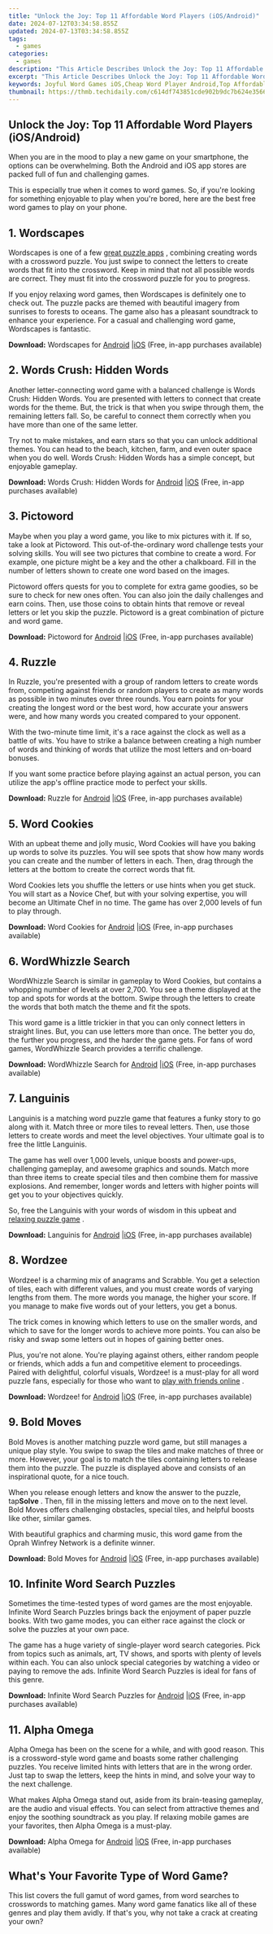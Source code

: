 ```yaml
---
title: "Unlock the Joy: Top 11 Affordable Word Players (iOS/Android)"
date: 2024-07-12T03:34:58.855Z
updated: 2024-07-13T03:34:58.855Z
tags:
  - games
categories:
  - games
description: "This Article Describes Unlock the Joy: Top 11 Affordable Word Players (iOS/Android)"
excerpt: "This Article Describes Unlock the Joy: Top 11 Affordable Word Players (iOS/Android)"
keywords: Joyful Word Games iOS,Cheap Word Player Android,Top Affordable iOS Words,Budget-Friendly Word Apps,Best Low-Cost Wordplay,IOS+Android Affordable Words,Accessible Word Players iOS
thumbnail: https://thmb.techidaily.com/c614df743851cde902b9dc7b624e356646f565efb6b83602d7f5ffd347873428.jpg
---
```


## Unlock the Joy: Top 11 Affordable Word Players (iOS/Android)

 When you are in the mood to play a new game on your smartphone, the options can be overwhelming. Both the Android and iOS app stores are packed full of fun and challenging games.

 This is especially true when it comes to word games. So, if you're looking for something enjoyable to play when you're bored, here are the best free word games to play on your phone.

## 1\. Wordscapes

 Wordscapes is one of a few [great puzzle apps](https://www.makeuseof.com/tag/puzzle-apps-sites-crossword/) , combining creating words with a crossword puzzle. You just swipe to connect the letters to create words that fit into the crossword. Keep in mind that not all possible words are correct. They must fit into the crossword puzzle for you to progress.

 If you enjoy relaxing word games, then Wordscapes is definitely one to check out. The puzzle packs are themed with beautiful imagery from sunrises to forests to oceans. The game also has a pleasant soundtrack to enhance your experience. For a casual and challenging word game, Wordscapes is fantastic.

**Download:** Wordscapes for [Android](https://www.anrdoezrs.net/links/7251228/type/dlg/sid/UUmuoUeUpU34533/https://play.google.com/store/apps/details?id=com.peoplefun.wordcross) |[iOS](https://apps.apple.com/app/wordscapes/id1207472156) (Free, in-app purchases available)

## 2\. Words Crush: Hidden Words

 Another letter-connecting word game with a balanced challenge is Words Crush: Hidden Words. You are presented with letters to connect that create words for the theme. But, the trick is that when you swipe through them, the remaining letters fall. So, be careful to connect them correctly when you have more than one of the same letter.

 Try not to make mistakes, and earn stars so that you can unlock additional themes. You can head to the beach, kitchen, farm, and even outer space when you do well. Words Crush: Hidden Words has a simple concept, but enjoyable gameplay.

**Download:** Words Crush: Hidden Words for [Android](https://www.anrdoezrs.net/links/7251228/type/dlg/sid/UUmuoUeUpU34533/https://play.google.com/store/apps/details?id=com.bitmango.wordscrush) |[iOS](https://apps.apple.com/us/app/words-crush-hidden-words/id979759584) (Free, in-app purchases available)

## 3\. Pictoword

 Maybe when you play a word game, you like to mix pictures with it. If so, take a look at Pictoword. This out-of-the-ordinary word challenge tests your solving skills. You will see two pictures that combine to create a word. For example, one picture might be a key and the other a chalkboard. Fill in the number of letters shown to create one word based on the images.

 Pictoword offers quests for you to complete for extra game goodies, so be sure to check for new ones often. You can also join the daily challenges and earn coins. Then, use those coins to obtain hints that remove or reveal letters or let you skip the puzzle. Pictoword is a great combination of picture and word game.

**Download:** Pictoword for [Android](https://www.anrdoezrs.net/links/7251228/type/dlg/sid/UUmuoUeUpU34533/https://play.google.com/store/apps/details?id=com.kooapps.pictowordandroid) |[iOS](https://apps.apple.com/app/pictoword-fun-pics-word-guess/id600674056) (Free, in-app purchases available)

## 4\. Ruzzle

 In Ruzzle, you're presented with a group of random letters to create words from, competing against friends or random players to create as many words as possible in two minutes over three rounds. You earn points for your creating the longest word or the best word, how accurate your answers were, and how many words you created compared to your opponent.

 With the two-minute time limit, it's a race against the clock as well as a battle of wits. You have to strike a balance between creating a high number of words and thinking of words that utilize the most letters and on-board bonuses.

 If you want some practice before playing against an actual person, you can utilize the app's offline practice mode to perfect your skills.

**Download:** Ruzzle for [Android](https://www.anrdoezrs.net/links/7251228/type/dlg/sid/UUmuoUeUpU34533/https://play.google.com/store/apps/details?id=se.maginteractive.rumble.free) |[iOS](https://apps.apple.com/us/app/ruzzle/id504265646) (Free, in-app purchases available)

## 5\. Word Cookies

 With an upbeat theme and jolly music, Word Cookies will have you baking up words to solve its puzzles. You will see spots that show how many words you can create and the number of letters in each. Then, drag through the letters at the bottom to create the correct words that fit.

 Word Cookies lets you shuffle the letters or use hints when you get stuck. You will start as a Novice Chef, but with your solving expertise, you will become an Ultimate Chef in no time. The game has over 2,000 levels of fun to play through.

**Download:** Word Cookies for [Android](https://www.anrdoezrs.net/links/7251228/type/dlg/sid/UUmuoUeUpU34533/https://play.google.com/store/apps/details?id=com.bitmango.go.wordcookies) |[iOS](https://apps.apple.com/app/word-cookies/id1153883316) (Free, in-app purchases available)

## 6\. WordWhizzle Search

 WordWhizzle Search is similar in gameplay to Word Cookies, but contains a whopping number of levels at over 2,700\. You see a theme displayed at the top and spots for words at the bottom. Swipe through the letters to create the words that both match the theme and fit the spots.

 This word game is a little trickier in that you can only connect letters in straight lines. But, you can use letters more than once. The better you do, the further you progress, and the harder the game gets. For fans of word games, WordWhizzle Search provides a terrific challenge.

**Download:** WordWhizzle Search for [Android](https://www.anrdoezrs.net/links/7251228/type/dlg/sid/UUmuoUeUpU34533/https://play.google.com/store/apps/details?id=com.apprope.wordsearch) |[iOS](https://apps.apple.com/app/wordwhizzle-search/id1105834924) (Free, in-app purchases available)

## 7\. Languinis

 Languinis is a matching word puzzle game that features a funky story to go along with it. Match three or more tiles to reveal letters. Then, use those letters to create words and meet the level objectives. Your ultimate goal is to free the little Languinis.

 The game has well over 1,000 levels, unique boosts and power-ups, challenging gameplay, and awesome graphics and sounds. Match more than three items to create special tiles and then combine them for massive explosions. And remember, longer words and letters with higher points will get you to your objectives quickly.

 So, free the Languinis with your words of wisdom in this upbeat and [relaxing puzzle game](https://www.makeuseof.com/tag/relaxing-iphone-puzzle-games/) .

**Download:** Languinis for [Android](https://www.anrdoezrs.net/links/7251228/type/dlg/sid/UUmuoUeUpU34533/https://play.google.com/store/apps/details?id=com.spotlight.languinis) |[iOS](https://apps.apple.com/app/languinis-word-puzzle-challenge/id957031988) (Free, in-app purchases available)

## 8\. Wordzee

 Wordzee! is a charming mix of anagrams and Scrabble. You get a selection of tiles, each with different values, and you must create words of varying lengths from them. The more words you manage, the higher your score. If you manage to make five words out of your letters, you get a bonus.

 The trick comes in knowing which letters to use on the smaller words, and which to save for the longer words to achieve more points. You can also be risky and swap some letters out in hopes of gaining better ones.

 Plus, you're not alone. You're playing against others, either random people or friends, which adds a fun and competitive element to proceedings. Paired with delightful, colorful visuals, Wordzee! is a must-play for all word puzzle fans, especially for those who want to [play with friends online](https://www.makeuseof.com/tag/free-multi-game-apps-websites-play-friends-online/) .

**Download:** Wordzee! for [Android](https://www.anrdoezrs.net/links/7251228/type/dlg/sid/UUmuoUeUpU34533/https://play.google.com/store/apps/details?id=se.maginteractive.wordzee) |[iOS](https://apps.apple.com/app/wordzee/id1482382774) (Free, in-app purchases available)

## 9\. Bold Moves

 Bold Moves is another matching puzzle word game, but still manages a unique play style. You swipe to swap the tiles and make matches of three or more. However, your goal is to match the tiles containing letters to release them into the puzzle. The puzzle is displayed above and consists of an inspirational quote, for a nice touch.

 When you release enough letters and know the answer to the puzzle, tap**Solve** . Then, fill in the missing letters and move on to the next level. Bold Moves offers challenging obstacles, special tiles, and helpful boosts like other, similar games.

 With beautiful graphics and charming music, this word game from the Oprah Winfrey Network is a definite winner.

**Download:** Bold Moves for [Android](https://www.anrdoezrs.net/links/7251228/type/dlg/sid/UUmuoUeUpU34533/https://play.google.com/store/apps/details?id=com.oprah.game) |[iOS](https://apps.apple.com/app/bold-moves/id1146601414) (Free, in-app purchases available)

## 10\. Infinite Word Search Puzzles

 Sometimes the time-tested types of word games are the most enjoyable. Infinite Word Search Puzzles brings back the enjoyment of paper puzzle books. With two game modes, you can either race against the clock or solve the puzzles at your own pace.

 The game has a huge variety of single-player word search categories. Pick from topics such as animals, art, TV shows, and sports with plenty of levels within each. You can also unlock special categories by watching a video or paying to remove the ads. Infinite Word Search Puzzles is ideal for fans of this genre.

**Download:** Infinite Word Search Puzzles for [Android](https://www.anrdoezrs.net/links/7251228/type/dlg/sid/UUmuoUeUpU34533/https://play.google.com/store/apps/details?id=com.randomlogicgames.wordsearch&hl=en) |[iOS](https://apps.apple.com/app/infinite-word-search-puzzles-word-find/id1023782170) (Free, in-app purchases available)

## 11\. Alpha Omega

 Alpha Omega has been on the scene for a while, and with good reason. This is a crossword-style word game and boasts some rather challenging puzzles. You receive limited hints with letters that are in the wrong order. Just tap to swap the letters, keep the hints in mind, and solve your way to the next challenge.

 What makes Alpha Omega stand out, aside from its brain-teasing gameplay, are the audio and visual effects. You can select from attractive themes and enjoy the soothing soundtrack as you play. If relaxing mobile games are your favorites, then Alpha Omega is a must-play.

**Download:** Alpha Omega for [Android](https://www.anrdoezrs.net/links/7251228/type/dlg/sid/UUmuoUeUpU34533/https://play.google.com/store/apps/details?id=com.borderleap.alphaomega2) |[iOS](https://apps.apple.com/app/alpha-omega/id748048441) (Free, in-app purchases available)

## What's Your Favorite Type of Word Game?

 This list covers the full gamut of word games, from word searches to crosswords to matching games. Many word game fanatics like all of these genres and play them avidly. If that's you, why not take a crack at creating your own?


<ins class="adsbygoogle"
     style="display:block"
     data-ad-format="autorelaxed"
     data-ad-client="ca-pub-7571918770474297"
     data-ad-slot="1223367746"></ins>



<ins class="adsbygoogle"
     style="display:block"
     data-ad-client="ca-pub-7571918770474297"
     data-ad-slot="8358498916"
     data-ad-format="auto"
     data-full-width-responsive="true"></ins>




